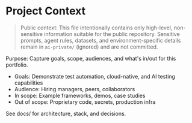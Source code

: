 # Project Context

> Public context: This file intentionally contains only high-level, non-sensitive information suitable for the public repository. Sensitive prompts, agent rules, datasets, and environment-specific details remain in `ai-private/` (ignored) and are not committed.

Purpose: Capture goals, scope, audiences, and what's in/out for this portfolio.

- Goals: Demonstrate test automation, cloud-native, and AI testing capabilities
- Audience: Hiring managers, peers, collaborators
- In scope: Example frameworks, demos, case studies
- Out of scope: Proprietary code, secrets, production infra

See docs/ for architecture, stack, and decisions.
